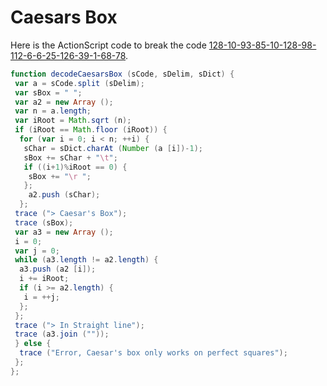 # Caesars Box

Here is the ActionScript code to break the code [128-10-93-85-10-128-98-112-6-6-25-126-39-1-68-78](/2004/128-10-93-85-10-128-98-112-6-6-25-126-39-1-68-78/).

```as
function decodeCaesarsBox (sCode, sDelim, sDict) {
 var a = sCode.split (sDelim);
 var sBox = " ";
 var a2 = new Array ();
 var n = a.length;
 var iRoot = Math.sqrt (n);
 if (iRoot == Math.floor (iRoot)) {
  for (var i = 0; i < n; ++i) {
   sChar = sDict.charAt (Number (a [i])-1);
   sBox += sChar + "\t";
   if ((i+1)%iRoot == 0) {
    sBox += "\r ";           
   };
    a2.push (sChar);
  };   
 trace ("> Caesar's Box");
 trace (sBox);
 var a3 = new Array ();
 i = 0;
 var j = 0;
 while (a3.length != a2.length) {
  a3.push (a2 [i]);
  i += iRoot;           
  if (i >= a2.length) {
   i = ++j;
  };
 };
 trace ("> In Straight line");
 trace (a3.join (""));
 } else {
  trace ("Error, Caesar's box only works on perfect squares");
 };
};
```
